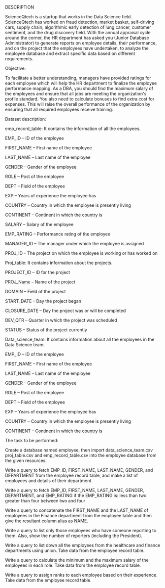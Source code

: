 DESCRIPTION

ScienceQtech is a startup that works in the Data Science field. ScienceQtech has worked on fraud detection, market basket, self-driving cars,
supply chain, algorithmic early detection of lung cancer, customer sentiment, and the drug discovery field.
With the annual appraisal cycle around the corner, the HR department has asked you (Junior Database Administrator) to generate reports on employee details,
their performance, and on the project that the employees have undertaken, to analyze the employee database and extract specific data based on different requirements.

 

Objective: 

To facilitate a better understanding, managers have provided ratings for each employee which will help the HR department to finalize the employee performance mapping.
As a DBA, you should find the maximum salary of the employees and ensure that all jobs are meeting the organization's profile standard.
You also need to calculate bonuses to find extra cost for expenses.
This will raise the overall performance of the organization by ensuring that all required employees receive training.

 

Dataset description:


emp_record_table: It contains the information of all the employees.

  EMP_ID – ID of the employee

  FIRST_NAME – First name of the employee

  LAST_NAME – Last name of the employee

  GENDER – Gender of the employee

  ROLE – Post of the employee

  DEPT – Field of the employee

  EXP – Years of experience the employee has

  COUNTRY – Country in which the employee is presently living

  CONTINENT – Continent in which the country is

  SALARY – Salary of the employee

  EMP_RATING – Performance rating of the employee

  MANAGER_ID – The manager under which the employee is assigned 

  PROJ_ID – The project on which the employee is working or has worked on
 

Proj_table: It contains information about the projects.

  PROJECT_ID – ID for the project

  PROJ_Name – Name of the project

  DOMAIN – Field of the project

  START_DATE – Day the project began

  CLOSURE_DATE – Day the project was or will be completed

  DEV_QTR – Quarter in which the project was scheduled

  STATUS – Status of the project currently

 
Data_science_team: It contains information about all the employees in the Data Science team.

  EMP_ID – ID of the employee

  FIRST_NAME – First name of the employee

  LAST_NAME – Last name of the employee

  GENDER – Gender of the employee

  ROLE – Post of the employee

  DEPT – Field of the employee

  EXP – Years of experience the employee has

  COUNTRY – Country in which the employee is presently living

  CONTINENT – Continent in which the country is



The task to be performed: 
 

Create a database named employee, then import data_science_team.csv proj_table.csv and emp_record_table.csv into the employee database from the given resources.

Write a query to fetch EMP_ID, FIRST_NAME, LAST_NAME, GENDER, and DEPARTMENT from the employee record table,
and make a list of employees and details of their department.

Write a query to fetch EMP_ID, FIRST_NAME, LAST_NAME, GENDER, DEPARTMENT, and EMP_RATING if the EMP_RATING is: 
  less than two
  greater than four 
  between two and four

Write a query to concatenate the FIRST_NAME and the LAST_NAME of employees in the Finance department from the employee table and then give the resultant
column alias as NAME.
 
Write a query to list only those employees who have someone reporting to them. Also, show the number of reporters (including the President).

Write a query to list down all the employees from the healthcare and finance departments using union. Take data from the employee record table.
 
Write a query to calculate the minimum and the maximum salary of the employees in each role. Take data from the employee record table.

Write a query to assign ranks to each employee based on their experience. Take data from the employee record table.
